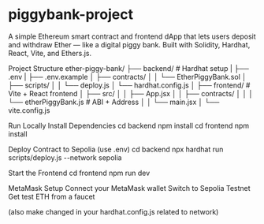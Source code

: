 # piggybank-project

A simple Ethereum smart contract and frontend dApp that lets users deposit and withdraw Ether — like a digital piggy bank.
Built with Solidity, Hardhat, React, Vite, and Ethers.js.

Project Structure
ether-piggy-bank/
├── backend/                 # Hardhat setup
|	  ├── .env 
|	  ├── .env.example
│   ├── contracts/
│   │   └── EtherPiggyBank.sol
│   ├── scripts/
│   │   └── deploy.js
│   └── hardhat.config.js
│
├── frontend/                # Vite + React frontend
│   ├── src/
│   │   ├── App.jsx
│   │   ├── contracts/
│   │   │   └── etherPiggyBank.js  # ABI + Address
│   │   └── main.jsx
│   └── vite.config.js



Run Locally
Install Dependencies
	cd backend
	npm install
	cd frontend
	npm install

Deploy Contract to Sepolia (use .env)
	cd backend
	npx hardhat run scripts/deploy.js --network sepolia

Start the Frontend
	cd frontend
	npm run dev

MetaMask Setup
	Connect your MetaMask wallet
	Switch to Sepolia Testnet
	Get test ETH from a faucet

(also make changed in your hardhat.config.js related to network)
